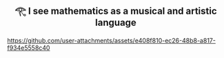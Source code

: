 
## <p align="center"> 𓂀 I see mathematics as a musical and artistic language


https://github.com/user-attachments/assets/e408f810-ec26-48b8-a817-f934e5558c40






